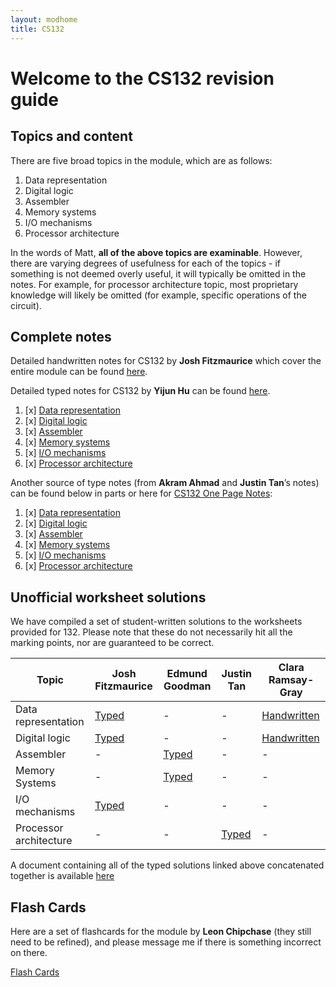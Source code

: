 ```yaml
---
layout: modhome
title: CS132
---
```


# Welcome to the CS132 revision guide

## Topics and content

There are five broad topics in the module, which are as follows:

1. Data representation
2. Digital logic
3. Assembler
4. Memory systems
5. I/O mechanisms
6. Processor architecture

In the words of Matt, **all of the above topics are examinable**. However, there
are varying degrees of usefulness for each of the topics - if something is not
deemed overly useful, it will typically be omitted in the notes. For example,
for processor architecture topic, most proprietary knowledge will likely be
omitted (for example, specific operations of the circuit).

## Complete notes

Detailed handwritten notes for CS132 by **Josh Fitzmaurice** which cover the
entire module can be found [here](./CS132_full.pdf).

Detailed typed notes for CS132 by **Yijun Hu** can be found [here](https://www.yijun.hu/blog-cs/cs132/index.html).

1. [x] [Data representation](https://www.yijun.hu/blog-cs/cs132/index.html#)
2. [x] [Digital logic](https://www.yijun.hu/blog-cs/cs132/index.html#)
3. [x] [Assembler](https://www.yijun.hu/blog-cs/cs132/index.html#)
4. [x] [Memory systems](https://www.yijun.hu/blog-cs/cs132/index.html#)
5. [x] [I/O mechanisms](https://www.yijun.hu/blog-cs/cs132/index.html#)
6. [x] [Processor architecture](https://www.yijun.hu/blog-cs/cs132/index.html#)

Another source of type notes (from **Akram Ahmad** and **Justin Tan**’s notes) can be found below in parts or
here for [CS132 One Page Notes](opnotes):

1. [x] [Data representation](part1)
2. [x] [Digital logic](part2)
3. [x] [Assembler](part3)
4. [x] [Memory systems](part4)
5. [x] [I/O mechanisms](part5)
6. [x] [Processor architecture](part6)



## Unofficial worksheet solutions

We have compiled a set of student-written solutions to the worksheets
provided for 132. Please note that these do not necessarily hit all the marking
points, nor are guaranteed to be correct.

| Topic                  | Josh Fitzmaurice                                | Edmund Goodman                             | Justin Tan                                         | Clara Ramsay-Gray                                     |
| ---------------------- | ----------------------------------------------- | ------------------------------------------ | -------------------------------------------------- | ----------------------------------------------------- |
| Data representation    | [Typed](worksheets/dataRepresentationTyped.pdf) | -                                          | -                                                  | [Handwritten](worksheets/assemblerHandwritten.pdf)    |
| Digital logic          | [Typed](worksheets/digitalLogicTyped.pdf)       | -                                          | -                                                  | [Handwritten](worksheets/digitalLogicHandwritten.pdf) |
| Assembler              | -                                               | [Typed](worksheets/assemblerTyped.pdf)     | -                                                  | -                                                     |
| Memory Systems         | -                                               | [Typed](worksheets/memorySystemsTyped.pdf) | -                                                  | -                                                     |
| I/O mechanisms         | [Typed](worksheets/IOmechanismsTyped.pdf)       | -                                          | -                                                  | -                                                     |
| Processor architecture | -                                               | -                                          | [Typed](worksheets/processorArchitectureTyped.pdf) | -                                                     |

A document containing all of the typed solutions linked above concatenated together is available [here](worksheets/combinedTyped.pdf)

## Flash Cards

Here are a set of flashcards for the module by **Leon Chipchase** (they still need to be refined), and please message me if there is something incorrect on there.

[Flash Cards](https://quizlet.com/_9pgkq4?x=1jqt&i=18al03)